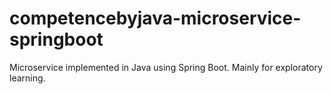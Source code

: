 # competencebyjava-microservice-springboot
Microservice implemented in Java using Spring Boot. Mainly for exploratory learning.
